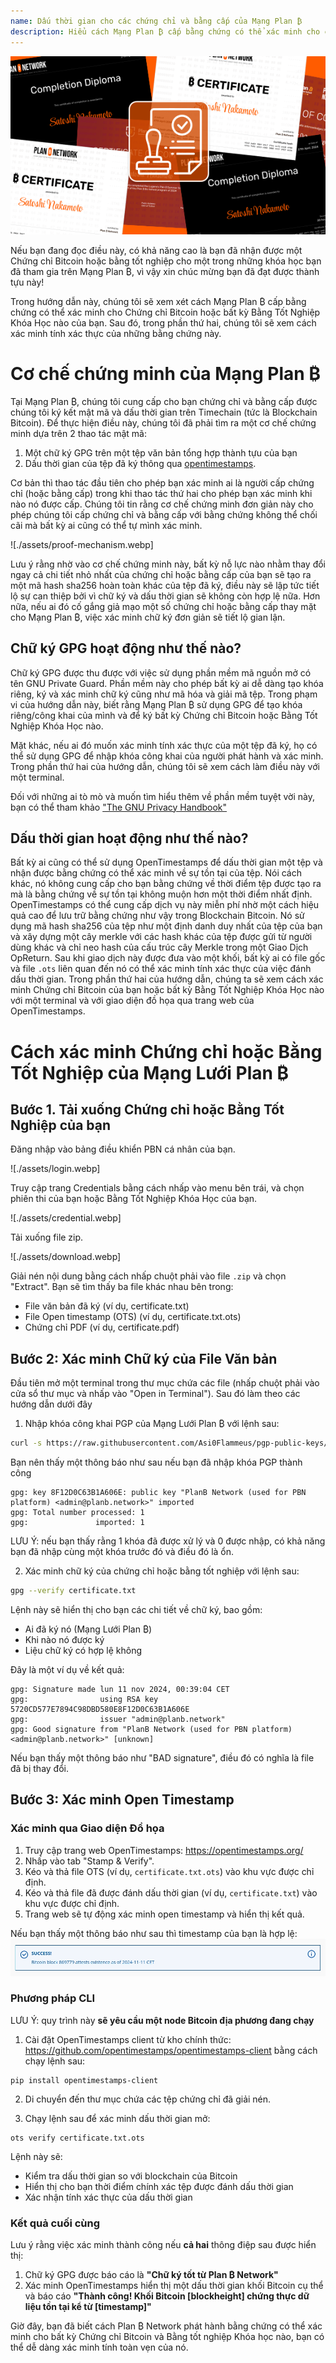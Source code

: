 ```yaml
---
name: Dấu thời gian cho các chứng chỉ và bằng cấp của Mạng Plan ₿
description: Hiểu cách Mạng Plan ₿ cấp bằng chứng có thể xác minh cho chứng chỉ và bằng cấp của bạn
---
```


![cover](assets/cover.webp)

Nếu bạn đang đọc điều này, có khả năng cao là bạn đã nhận được một Chứng chỉ Bitcoin hoặc bằng tốt nghiệp cho một trong những khóa học bạn đã tham gia trên Mạng Plan ₿, vì vậy xin chúc mừng bạn đã đạt được thành tựu này!

Trong hướng dẫn này, chúng tôi sẽ xem xét cách Mạng Plan ₿ cấp bằng chứng có thể xác minh cho Chứng chỉ Bitcoin hoặc bất kỳ Bằng Tốt Nghiệp Khóa Học nào của bạn. Sau đó, trong phần thứ hai, chúng tôi sẽ xem cách xác minh tính xác thực của những bằng chứng này.

# Cơ chế chứng minh của Mạng Plan ₿

Tại Mạng Plan ₿, chúng tôi cung cấp cho bạn chứng chỉ và bằng cấp được chúng tôi ký kết mật mã và dấu thời gian trên Timechain (tức là Blockchain Bitcoin). Để thực hiện điều này, chúng tôi đã phải tìm ra một cơ chế chứng minh dựa trên 2 thao tác mật mã:

1. Một chữ ký GPG trên một tệp văn bản tổng hợp thành tựu của bạn
2. Dấu thời gian của tệp đã ký thông qua [opentimestamps](https://opentimestamps.org/).

Cơ bản thì thao tác đầu tiên cho phép bạn xác minh ai là người cấp chứng chỉ (hoặc bằng cấp) trong khi thao tác thứ hai cho phép bạn xác minh khi nào nó được cấp.
Chúng tôi tin rằng cơ chế chứng minh đơn giản này cho phép chúng tôi cấp chứng chỉ và bằng cấp với bằng chứng không thể chối cãi mà bất kỳ ai cũng có thể tự mình xác minh.

![./assets/proof-mechanism.webp]

Lưu ý rằng nhờ vào cơ chế chứng minh này, bất kỳ nỗ lực nào nhằm thay đổi ngay cả chi tiết nhỏ nhất của chứng chỉ hoặc bằng cấp của bạn sẽ tạo ra một mã hash sha256 hoàn toàn khác của tệp đã ký, điều này sẽ lập tức tiết lộ sự can thiệp bởi vì chữ ký và dấu thời gian sẽ không còn hợp lệ nữa. Hơn nữa, nếu ai đó cố gắng giả mạo một số chứng chỉ hoặc bằng cấp thay mặt cho Mạng Plan ₿, việc xác minh chữ ký đơn giản sẽ tiết lộ gian lận.

## Chữ ký GPG hoạt động như thế nào?

Chữ ký GPG được thu được với việc sử dụng phần mềm mã nguồn mở có tên GNU Private Guard. Phần mềm này cho phép bất kỳ ai dễ dàng tạo khóa riêng, ký và xác minh chữ ký cũng như mã hóa và giải mã tệp. Trong phạm vi của hướng dẫn này, biết rằng Mạng Plan ₿ sử dụng GPG để tạo khóa riêng/công khai của mình và để ký bất kỳ Chứng chỉ Bitcoin hoặc Bằng Tốt Nghiệp Khóa Học nào.

Mặt khác, nếu ai đó muốn xác minh tính xác thực của một tệp đã ký, họ có thể sử dụng GPG để nhập khóa công khai của người phát hành và xác minh. Trong phần thứ hai của hướng dẫn, chúng tôi sẽ xem cách làm điều này với một terminal.

Đối với những ai tò mò và muốn tìm hiểu thêm về phần mềm tuyệt vời này, bạn có thể tham khảo ["The GNU Privacy Handbook"](https://www.gnupg.org/gph/en/manual/x135.html)

## Dấu thời gian hoạt động như thế nào?

Bất kỳ ai cũng có thể sử dụng OpenTimestamps để dấu thời gian một tệp và nhận được bằng chứng có thể xác minh về sự tồn tại của tệp. Nói cách khác, nó không cung cấp cho bạn bằng chứng về thời điểm tệp được tạo ra mà là bằng chứng về sự tồn tại không muộn hơn một thời điểm nhất định.
OpenTimestamps có thể cung cấp dịch vụ này miễn phí nhờ một cách hiệu quả cao để lưu trữ bằng chứng như vậy trong Blockchain Bitcoin. Nó sử dụng mã hash sha256 của tệp như một định danh duy nhất của tệp của bạn và xây dựng một cây merkle với các hash khác của tệp được gửi từ người dùng khác và chỉ neo hash của cấu trúc cây Merkle trong một Giao Dịch OpReturn.
Sau khi giao dịch này được đưa vào một khối, bất kỳ ai có file gốc và file `.ots` liên quan đến nó có thể xác minh tính xác thực của việc đánh dấu thời gian. Trong phần thứ hai của hướng dẫn, chúng ta sẽ xem cách xác minh Chứng chỉ Bitcoin của bạn hoặc bất kỳ Bằng Tốt Nghiệp Khóa Học nào với một terminal và với giao diện đồ họa qua trang web của OpenTimestamps.

# Cách xác minh Chứng chỉ hoặc Bằng Tốt Nghiệp của Mạng Lưới Plan ₿

## Bước 1. Tải xuống Chứng chỉ hoặc Bằng Tốt Nghiệp của bạn

Đăng nhập vào bảng điều khiển PBN cá nhân của bạn.

![./assets/login.webp]

Truy cập trang Credentials bằng cách nhấp vào menu bên trái, và chọn phiên thi của bạn hoặc Bằng Tốt Nghiệp Khóa Học của bạn.

![./assets/credential.webp]

Tải xuống file zip.

![./assets/download.webp]

Giải nén nội dung bằng cách nhấp chuột phải vào file `.zip` và chọn "Extract". Bạn sẽ tìm thấy ba file khác nhau bên trong:

- File văn bản đã ký (ví dụ, certificate.txt)
- File Open timestamp (OTS) (ví dụ, certificate.txt.ots)
- Chứng chỉ PDF (ví dụ, certificate.pdf)

## Bước 2: Xác minh Chữ ký của File Văn bản

Đầu tiên mở một terminal trong thư mục chứa các file (nhấp chuột phải vào cửa sổ thư mục và nhấp vào "Open in Terminal"). Sau đó làm theo các hướng dẫn dưới đây

1. Nhập khóa công khai PGP của Mạng Lưới Plan ₿ với lệnh sau:

```bash
curl -s https://raw.githubusercontent.com/Asi0Flammeus/pgp-public-keys/master/planb-network-pk.asc | gpg --import
```

Bạn nên thấy một thông báo như sau nếu bạn đã nhập khóa PGP thành công

```
gpg: key 8F12D0C63B1A606E: public key "PlanB Network (used for PBN platform) <admin@planb.network>" imported
gpg: Total number processed: 1
gpg:               imported: 1
```

LƯU Ý: nếu bạn thấy rằng 1 khóa đã được xử lý và 0 được nhập, có khả năng bạn đã nhập cùng một khóa trước đó và điều đó là ổn.

2. Xác minh chữ ký của chứng chỉ hoặc bằng tốt nghiệp với lệnh sau:

```bash
gpg --verify certificate.txt
```

Lệnh này sẽ hiển thị cho bạn các chi tiết về chữ ký, bao gồm:

- Ai đã ký nó (Mạng Lưới Plan ₿)
- Khi nào nó được ký
- Liệu chữ ký có hợp lệ không

Đây là một ví dụ về kết quả:

```
gpg: Signature made lun 11 nov 2024, 00:39:04 CET
gpg:                using RSA key 5720CD577E7894C98DBD580E8F12D0C63B1A606E
gpg:                issuer "admin@planb.network"
gpg: Good signature from "PlanB Network (used for PBN platform) <admin@planb.network>" [unknown]
```

Nếu bạn thấy một thông báo như "BAD signature", điều đó có nghĩa là file đã bị thay đổi.

## Bước 3: Xác minh Open Timestamp

### Xác minh qua Giao diện Đồ họa

1. Truy cập trang web OpenTimestamps: https://opentimestamps.org/
2. Nhấp vào tab "Stamp & Verify".
3. Kéo và thả file OTS (ví dụ, `certificate.txt.ots`) vào khu vực được chỉ định.
4. Kéo và thả file đã được đánh dấu thời gian (ví dụ, `certificate.txt`) vào khu vực được chỉ định.
5. Trang web sẽ tự động xác minh open timestamp và hiển thị kết quả.

Nếu bạn thấy một thông báo như sau thì timestamp của bạn là hợp lệ:
![cover](assets/opentimestamp_wegui_verified.webp)

### Phương pháp CLI

LƯU Ý: quy trình này **sẽ yêu cầu một node Bitcoin địa phương đang chạy**

1. Cài đặt OpenTimestamps client từ kho chính thức: https://github.com/opentimestamps/opentimestamps-client bằng cách chạy lệnh sau:

```
pip install opentimestamps-client
```

2. Di chuyển đến thư mục chứa các tệp chứng chỉ đã giải nén.

3. Chạy lệnh sau để xác minh dấu thời gian mở:

```
ots verify certificate.txt.ots
```

Lệnh này sẽ:

- Kiểm tra dấu thời gian so với blockchain của Bitcoin
- Hiển thị cho bạn thời điểm chính xác tệp được đánh dấu thời gian
- Xác nhận tính xác thực của dấu thời gian

### Kết quả cuối cùng

Lưu ý rằng việc xác minh thành công nếu **cả hai** thông điệp sau được hiển thị:

1. Chữ ký GPG được báo cáo là **"Chữ ký tốt từ Plan ₿ Network"**
2. Xác minh OpenTimestamps hiển thị một dấu thời gian khối Bitcoin cụ thể và báo cáo **"Thành công! Khối Bitcoin [blockheight] chứng thực dữ liệu tồn tại kể từ [timestamp]"**

Giờ đây, bạn đã biết cách Plan ₿ Network phát hành bằng chứng có thể xác minh cho bất kỳ Chứng chỉ Bitcoin và Bằng tốt nghiệp Khóa học nào, bạn có thể dễ dàng xác minh tính toàn vẹn của nó.

